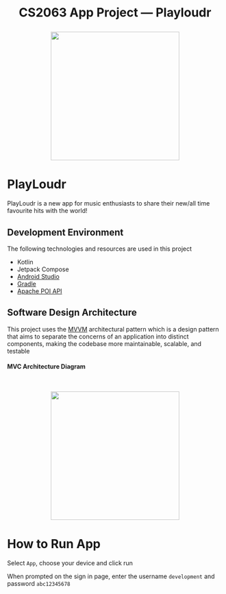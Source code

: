 # <p align="center">CS2063 App Project — Playloudr </p>

<p align="center"><img src="file:///C:/Users/Eric/Downloads/logo.svg" style="width: 300px;"/></p>
<i![Uploading logo.svg…]()
mg>


# PlayLoudr
PlayLoudr is a new app for music enthusiasts to share their new/all time favourite hits with the world!

## Development Environment
The following technologies and resources are used in this project
- Kotlin
- Jetpack Compose
- [Android Studio](https://developer.android.com/studio)
- [Gradle](https://gradle.org/)
- [Apache POI API](https://poi.apache.org/)
  
## Software Design Architecture
This project uses the [MVVM]([https://www.geeksforgeeks.org/mvc-design-pattern/](https://developer.android.com/codelabs/basic-android-kotlin-compose-viewmodel-and-state#0)) architectural pattern which is a design pattern that aims to separate the concerns of an application into distinct components, making the codebase more maintainable, scalable, and testable

#### MVC Architecture Diagram
<br>
<p align="center"><img src="https://miro.medium.com/v2/resize:fit:1400/1*Vk4T5bmda3b4kwx53yNzTQ.png" width='300px'></p>

# How to Run App
Select `App`, choose your device and click run

When prompted on the sign in page, enter the username `development` and password `abc12345678`
